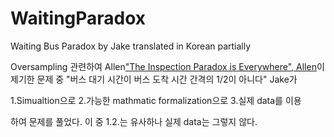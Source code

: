 # WaitingParadox
Waiting Bus Paradox by Jake translated in Korean partially

Oversampling 관련하여 Allen["The Inspection Paradox is Everywhere", Allen](http://allendowney.blogspot.com/2015/08/the-inspection-paradox-is-everywhere.html)이 제기한 문제 중 "버스 대기 시간이 버스 도착 시간 간격의 1/2이 아니다" Jake가 

 1.Simualtion으로 
 2.가능한 mathmatic formalization으로 
 3.실제 data를 이용

하여 문제를 풀었다. 이 중 1.2.는 유사하나 실제 data는 그렇지 않다.
